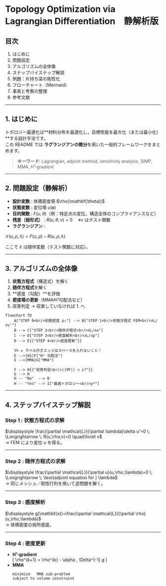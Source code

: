 # Topology Optimization via Lagrangian Differentiation　静解析版 

## 目次
1. はじめに  
2. 問題設定  
3. アルゴリズムの全体像  
4. ステップバイステップ解説  
5. 例題：片持ち梁の剛性化  
6. フローチャート（Mermaid）  
7. 事実と考察の整理  
8. 参考文献  

---

## 1. はじめに
トポロジー最適化は**材料分布を最適化し，目標性能を最大化（または最小化）**する設計手法です。  
この README では **ラグランジアンの微分**を用いた一般的フレームワークをまとめます。  

> **キーワード**: Lagrangian, adjoint method, sensitivity analysis, SIMP, MMA, H¹‐gradient

---

## 2. 問題設定（静解析）
- **設計変数** : 体積密度場 $\rho(\mathbf{\theta))$  
- **状態変数** : 変位場 $u(\mathbf{x})$  
- **目的関数** : $F\bigl(u,\theta\bigr)$（例：特定点の変位，構造全体のコンプライアンスなど）  
- **残差（弱形式）** : $R\bigl(u,\theta;v\bigr)=0$  ※$v$ はテスト関数  
- **ラグランジアン** :  


$\mathcal{L}(u,\rho,\lambda)=F(u,\rho)-R(u,\rho;\lambda)$

ここで $\lambda$ は随伴変数（テスト関数に対応）。

---

## 3. アルゴリズムの全体像
1. **状態方程式**（構造式）を解く  
2. **随伴方程式**を解く  
3. **感度（勾配）**を評価  
4. **密度場の更新**（MMA⁄H¹勾配法など）  
5. 収束判定 → 収束していなければ 1. へ

```mermaid
flowchart TD
    A["STEP 0<br/>初期密度 ρ₀"] --> B["STEP 1<br/>状態方程式 FEM<br/>∂L/∂u'"]
    B --> C["STEP 2<br/>随伴方程式<br/>∂L/∂u"]
    C --> D["STEP 3<br/>感度解析<br/>∂L/∂ρ"]
    D --> E{{"STEP 4<br/>密度更新"}}

    %% ★ ラベル付きエッジはスペースを入れないこと！
    E -->|H1|F["H¹ 勾配法"]
    E -->|MMA|G["MMA"]

    F --> H{{"収束判定<br/>||∇F|| < ε?"}}
    G --> H
    H -- "No"  --> B
    H -- "Yes" --> I["最適トポロジー<br/>ρ*"]
```

---

## 4. ステップバイステップ解説
### Step 1 : 状態方程式の求解  
$\displaystyle \frac{\partial \mathcal{L}}{\partial \lambda}\delta u'=0  \; \Longrightarrow \; R(u,\rho;v)=0 \quad\forall v$  
→ FEM により変位 $u$ を得る。

---

### Step 2 : 随伴方程式の求解  
$\displaystyle \frac{\partial \mathcal{L}}{\partial u}(u,\rho,\lambda)=0  \; \Longrightarrow \; \text{adjoint equation for } \lambda$  
→ 同じメッシュ／剛性行列を用いて逆問題を解く。

---

### Step 3 : 感度解析  
$\displaystyle g(\mathbf{x})=\frac{\partial \mathcal{L}}{\partial \rho}(u,\rho,\lambda)$  
→ 体積密度の局所感度。  

---

### Step 4 : 密度更新  
- **H¹‐gradient**  
  \[
  \rho^{k+1} = \rho^{k} - \alpha \, \Delta^{-1} g
  \]
- **MMA**  
  ```text
  minimize   MMA sub-problem
  subject to volume constraint
